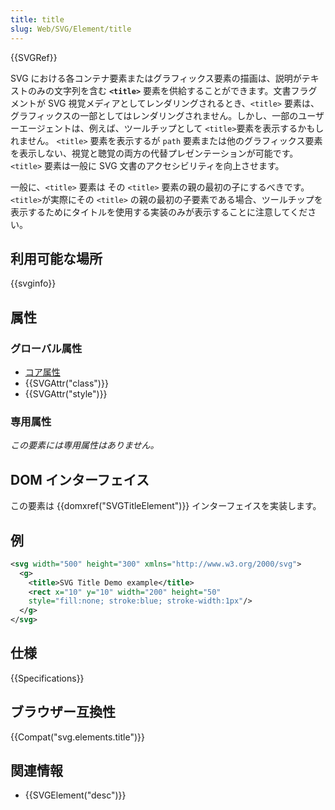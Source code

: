 ```yaml
---
title: title
slug: Web/SVG/Element/title
---
```


{{SVGRef}}

SVG における各コンテナ要素またはグラフィックス要素の描画は、説明がテキストのみの文字列を含む **`<title>`** 要素を供給することができます。文書フラグメントが SVG 視覚メディアとしてレンダリングされるとき、`<title>` 要素は、グラフィックスの一部としてはレンダリングされません。しかし、一部のユーザーエージェントは、例えば、ツールチップとして `<title>`要素を表示するかもしれません。 `<title>` 要素を表示するが `path` 要素または他のグラフィックス要素を表示しない、視覚と聴覚の両方の代替プレゼンテーションが可能です。`<title>` 要素は一般に SVG 文書のアクセシビリティを向上させます。

一般に、`<title>` 要素は その `<title>` 要素の親の最初の子にするべきです。 `<title>`が実際にその `<title>` の親の最初の子要素である場合、ツールチップを表示するためにタイトルを使用する実装のみが表示することに注意してください。

## 利用可能な場所

{{svginfo}}

## 属性

### グローバル属性

- [コア属性](/ja/docs/Web/SVG/Attribute#Core_attributes)
- {{SVGAttr("class")}}
- {{SVGAttr("style")}}

### 専用属性

_この要素には専用属性はありません。_

## DOM インターフェイス

この要素は {{domxref("SVGTitleElement")}} インターフェイスを実装します。

## 例

```xml
<svg width="500" height="300" xmlns="http://www.w3.org/2000/svg">
  <g>
    <title>SVG Title Demo example</title>
    <rect x="10" y="10" width="200" height="50"
    style="fill:none; stroke:blue; stroke-width:1px"/>
  </g>
</svg>
```

## 仕様

{{Specifications}}

## ブラウザー互換性

{{Compat("svg.elements.title")}}

## 関連情報

- {{SVGElement("desc")}}

